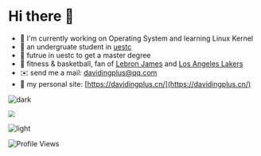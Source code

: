 # Hi there 👋

- 👶 I'm currently working on Operating System and learning Linux Kernel
- 🎒 an undergruate student in [uestc](https://www.uestc.edu.cn/)
- 👯 futrue in uestc to get a master degree
- 🏀 fitness & basketball, fan of [Lebron James](https://www.lebronjames.com/) and [Los Angeles Lakers](https://www.nba.com/lakers/)
- ✉️ send me a mail: davidingplus@qq.com
- 🔎 my personal site: [https://davidingplus.cn/](https://davidingplus.cn/)


![dark](https://raw.githubusercontent.com/DavidingPlus/DavidingPlus/output/github-contribution-grid-snake-dark.svg)

<img src="https://github.com/user-attachments/assets/a1020308-a355-4749-ab80-23f820b7ced9" style="zoom: 80%;" />

![light](https://raw.githubusercontent.com/DavidingPlus/DavidingPlus/output/github-contribution-grid-snake.svg)

![Profile Views](https://visitcount.itsvg.in/api?id=DavidingPlus&label=Profile%20Views&color=10&icon=4&pretty=true)

